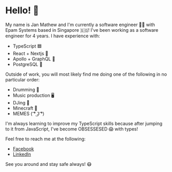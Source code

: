 # Hello! 🌊 #

My name is Jan Mathew and I'm currently a software engineer 🧑‍💻 with Epam Systems based in Singapore 🇸🇬! I've been working as a software engineer for 4 years.
I have experience with:
- TypeScript 🟦
- React + Nextjs 🧬
- Apollo + GraphQL 💞
- PostgreSQL 🐘

Outside of work, you will most likely find me doing one of the following in no particular order:
- Drumming 🥁
- Music production 🖥
- DJing 💽
- Minecraft 🌲
- MEMES ( ͡° ͜ʖ ͡°)

I'm always learning to improve my TypeScript skills because after jumping to it from JavaScript, I've become OBSESSESED 😱 with types!

Feel free to reach me at the following:
- [Facebook](https://www.facebook.com/janmathew.tenmei/)
- [LinkedIn](https://www.linkedin.com/in/jan-mathew-calaunan-940365188/)

See you around and stay safe always! 😷

<!---
superapplejuice/superapplejuice is a ✨ special ✨ repository because its `README.md` (this file) appears on your GitHub profile.
You can click the Preview link to take a look at your changes.
--->
